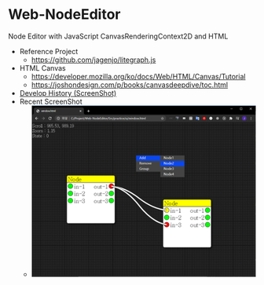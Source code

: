# Web-NodeEditor
Node Editor with JavaScript CanvasRenderingContext2D and HTML

- Reference Project
  - https://github.com/jagenjo/litegraph.js
- HTML Canvas
  - https://developer.mozilla.org/ko/docs/Web/HTML/Canvas/Tutorial
  - https://joshondesign.com/p/books/canvasdeepdive/toc.html
- [Develop History (ScreenShot)](https://github.com/jjuiddong/Web-NodeEditor/wiki)
- Recent ScreenShot
  - <img src="https://github.com/jjuiddong/Web-NodeEditor/blob/master/Doc/context-menu.jpg?raw=true" width="500px"/>
  
